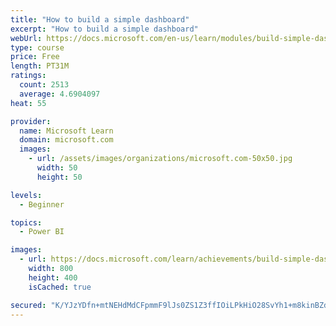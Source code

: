 ```yaml
---
title: "How to build a simple dashboard"
excerpt: "How to build a simple dashboard"
webUrl: https://docs.microsoft.com/en-us/learn/modules/build-simple-dashboard/
type: course
price: Free
length: PT31M
ratings:
  count: 2513
  average: 4.6904097
heat: 55

provider:
  name: Microsoft Learn
  domain: microsoft.com
  images:
    - url: /assets/images/organizations/microsoft.com-50x50.jpg
      width: 50
      height: 50

levels:
  - Beginner

topics:
  - Power BI

images:
  - url: https://docs.microsoft.com/learn/achievements/build-simple-dashboard-social.png
    width: 800
    height: 400
    isCached: true

secured: "K/YJzYDfn+mtNEHdMdCFpmmF9lJs0ZS1Z3ffIOiLPkHiO28SvYh1+m8kinBZdpxKqP07oXXw7ZfhrsTeJHLnQZZh9v6dCFKDVaNJMXcwQhkV9feZwz7+gGNz5bc7imlG6CAA/BXtCAvyKm5EJB2lEJdzWF+TU04POvGOemj5bGHoyqg0h0zFktq2Q0qq/cB7eaJFVw+jZlJFL+tcgNOGbWqLmv0B3d/6GFLVJefwV5y98z7DzvGqsR43YF4KEoP+v4q4lSoq/mtMK85zTtM2ZClv7hkxwEVsixu5YnyjCk5eubcYYBplC1lW29K62Mc0t8kbWtm3ZI8MhkuMBnshk0ckFFy9weh+z8CN07ZpOqZSGHOUr5zqL2Za7QCtbtg3Fbk1w/hzGtYhrr+FyJmeeTmgDpEbXwJ0hn5JtAQwtqA=;vyb896a7TPGS3hUtd/3/nA=="
---
```


